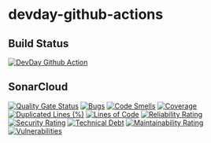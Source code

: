 # devday-github-actions

## Build Status

[![DevDay Github Action](https://github.com/zuercheram/devday-github-actions/actions/workflows/github-action.yaml/badge.svg)](https://github.com/zuercheram/devday-github-actions/actions/workflows/github-action.yaml)

## SonarCloud

[![Quality Gate Status](https://sonarcloud.io/api/project_badges/measure?project=zuercheram_devday-github-actions&metric=alert_status)](https://sonarcloud.io/summary/overall?id=zuercheram_devday-github-actions)
[![Bugs](https://sonarcloud.io/api/project_badges/measure?project=zuercheram_devday-github-actions&metric=bugs)](https://sonarcloud.io/summary/overall?id=zuercheram_devday-github-actions)
[![Code Smells](https://sonarcloud.io/api/project_badges/measure?project=zuercheram_devday-github-actions&metric=code_smells)](https://sonarcloud.io/summary/overall?id=zuercheram_devday-github-actions)
[![Coverage](https://sonarcloud.io/api/project_badges/measure?project=zuercheram_devday-github-actions&metric=coverage)](https://sonarcloud.io/summary/overall?id=zuercheram_devday-github-actions)
[![Duplicated Lines (%)](https://sonarcloud.io/api/project_badges/measure?project=zuercheram_devday-github-actions&metric=duplicated_lines_density)](https://sonarcloud.io/summary/overall?id=zuercheram_devday-github-actions)
[![Lines of Code](https://sonarcloud.io/api/project_badges/measure?project=zuercheram_devday-github-actions&metric=ncloc)](https://sonarcloud.io/summary/overall?id=zuercheram_devday-github-actions)
[![Reliability Rating](https://sonarcloud.io/api/project_badges/measure?project=zuercheram_devday-github-actions&metric=reliability_rating)](https://sonarcloud.io/summary/overall?id=zuercheram_devday-github-actions)
[![Security Rating](https://sonarcloud.io/api/project_badges/measure?project=zuercheram_devday-github-actions&metric=security_rating)](https://sonarcloud.io/summary/overall?id=zuercheram_devday-github-actions)
[![Technical Debt](https://sonarcloud.io/api/project_badges/measure?project=zuercheram_devday-github-actions&metric=sqale_index)](https://sonarcloud.io/summary/overall?id=zuercheram_devday-github-actions)
[![Maintainability Rating](https://sonarcloud.io/api/project_badges/measure?project=zuercheram_devday-github-actions&metric=sqale_rating)](https://sonarcloud.io/summary/overall?id=zuercheram_devday-github-actions)
[![Vulnerabilities](https://sonarcloud.io/api/project_badges/measure?project=zuercheram_devday-github-actions&metric=vulnerabilities)](https://sonarcloud.io/summary/overall?id=zuercheram_devday-github-actions)